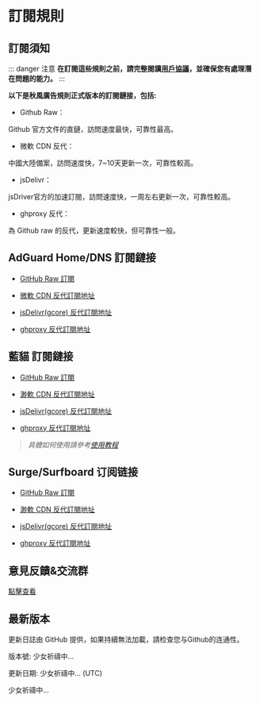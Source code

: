 # 訂閱規則

## 訂閱須知

::: danger 注意
**在訂閱這些規則之前，請完整閱讀[用戶協議](./Protocol.md)，並確保您有處理潛在問題的能力。**
:::

**以下是秋風廣告規則正式版本的訂閱鏈接，包括:**

- Github Raw：

Github 官方文件的直鏈，訪問速度最快，可靠性最高。

- 微軟 CDN 反代：

中國大陸備案，訪問速度快，7~10天更新一次，可靠性較高。

- jsDelivr：

jsDriver官方的加速訂閱，訪問速度快，一周左右更新一次，可靠性較高。

 - ghproxy 反代：

為 Github raw 的反代，更新速度較快，但可靠性一般。

## AdGuard Home/DNS 訂閱鏈接

- [GitHub Raw 訂閱](https://raw.githubusercontent.com/TG-Twilight/AWAvenue-Ads-Rule/main/AWAvenue-Ads-Rule.txt)

- [微軟 CDN 反代訂閱地址](https://jsd.onmicrosoft.cn/gh/TG-Twilight/AWAvenue-Ads-Rule@main/AWAvenue-Ads-Rule.txt)

- [jsDelivr(gcore) 反代訂閱地址](https://gcore.jsdelivr.net/gh/TG-Twilight/AWAvenue-Ads-Rule@main/AWAvenue-Ads-Rule.txt)

- [ghproxy 反代訂閱地址](https://mirror.ghproxy.com/https://raw.githubusercontent.com/TG-Twilight/AWAvenue-Ads-Rule/main/AWAvenue-Ads-Rule.txt)


## 藍貓 訂閱鏈接

- [GitHub Raw 訂閱](https://raw.githubusercontent.com/TG-Twilight/AWAvenue-Ads-Rule/main/AWAvenue-Ads-Rule-Clash.yaml)

- [渺軟 CDN 反代訂閱地址](https://jsd.onmicrosoft.cn/gh/TG-Twilight/AWAvenue-Ads-Rule@main/AWAvenue-Ads-Rule-Clash.yaml)

- [jsDelivr(gcore) 反代訂閱地址](https://gcore.jsdelivr.net/gh/TG-Twilight/AWAvenue-Ads-Rule@main/AWAvenue-Ads-Rule-Clash.yaml)

- [ghproxy 反代訂閱地址](https://mirror.ghproxy.com/https://raw.githubusercontent.com/TG-Twilight/AWAvenue-Ads-Rule/main/AWAvenue-Ads-Rule-Clash.yaml)

> *具體如何使用請參考[使用教程](./Knowledge)*

## Surge/Surfboard 订阅链接

- [GitHub Raw 訂閱](https://raw.githubusercontent.com/TG-Twilight/AWAvenue-Ads-Rule/main/AWAvenue-Ads-Rule-Surge.txt)

- [渺軟 CDN 反代訂閱地址](https://jsd.onmicrosoft.cn/gh/TG-Twilight/AWAvenue-Ads-Rule@main/AWAvenue-Ads-Rule-Surge.txt)

- [jsDelivr(gcore) 反代訂閱地址](https://gcore.jsdelivr.net/gh/TG-Twilight/AWAvenue-Ads-Rule@main/AWAvenue-Ads-Rule-Surge.txt)

- [ghproxy 反代訂閱地址](https://mirror.ghproxy.com/https://raw.githubusercontent.com/TG-Twilight/AWAvenue-Ads-Rule/main/AWAvenue-Ads-Rule-Surge.txt)

## 意見反饋&交流群

[點擊查看](/Support.html)

## 最新版本

<span id="hidden">更新日誌由 GitHub 提供，如果持續無法加載，請检查您与Github的连通性。</span>

版本號: <span id="version">少女祈禱中...</span>

更新日期: <span id="date">少女祈禱中...</span> (UTC)

<p id="info">少女祈禱中...</p>

<script setup>
import FetchInfo from '/.vitepress/components/FetchInfo.vue'
</script>
<FetchInfo/>